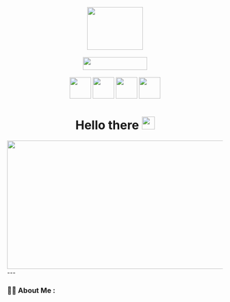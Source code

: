 

  <div id="header" align="center">
  <img src="https://github.com/teodorSmilevski/teodorSmilevski/assets/123021464/6805c65a-5201-412c-a0ca-79036334b542" width="130" height="100">
    <br><br>
      <a href="https://www.linkedin.com/in/teodor-smilevski-21860221b/"> <img src="https://img.shields.io/badge/LinkedIn-0077B5?style=for-the-badge&logo=linkedin&logoColor=white"  width="150" height="30"/> </a>
    <br><br>
    <img src="https://github.com/teodorSmilevski/teodorSmilevski/assets/123021464/a4fa09d9-8edf-4109-a07f-305772d3af4b" width="50" height="50"/>
    <img src="https://github.com/teodorSmilevski/teodorSmilevski/assets/123021464/6f060c62-2f87-492d-be89-33f02cfbb70e" width="50" height="50"/>
    <img src="https://github.com/teodorSmilevski/teodorSmilevski/assets/123021464/51a8152b-4958-4772-bdde-50a4dcbc4062" width="50" height="50"/>
    <img src="https://github.com/teodorSmilevski/teodorSmilevski/assets/123021464/4b1585e5-bd7a-4651-8870-40830828da21" width="50" height="50"/>
  <h1>
    Hello there
    <img src="https://media.giphy.com/media/hvRJCLFzcasrR4ia7z/giphy.gif" width="30px"/>
  </h1>

  </div>

<div align="center">
  <img src="https://media3.giphy.com/media/v1.Y2lkPTc5MGI3NjExaXZ3OHBoYzZnbTF0Zjh3Z3IydG5zamJzbWRzNDYzNXR5bnFwOGtyNSZlcD12MV9pbnRlcm5hbF9naWZfYnlfaWQmY3Q9Zw/L8K62iTDkzGX6/giphy.gif" width="600" height="300"/>
</div>
---

### :man_technologist: About Me :
<!--
**teodorSmilevski/teodorSmilevski** is a ✨ _special_ ✨ repository because its `README.md` (this file) appears on your GitHub profile.

Here are some ideas to get you started:

- 🔭 I’m currently working on ...
- 🌱 I’m currently learning ...
- 👯 I’m looking to collaborate on ...
- 🤔 I’m looking for help with ...
- 💬 Ask me about ...
- 📫 How to reach me: ...
- 😄 Pronouns: ...
- ⚡ Fun fact: ...
-->

<link
  rel="stylesheet"
  href="https://cdn.jsdelivr.net/gh/dheereshagrwal/colored-icons@1.7.5/src/app/ci.min.css"
/>
